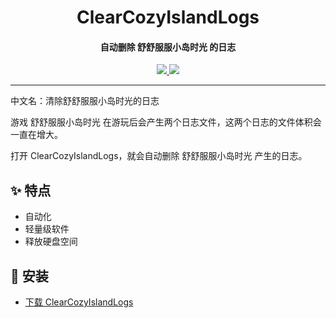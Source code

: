<h1 align="center">ClearCozyIslandLogs</h1>
<h4 align="center">自动删除 舒舒服服小岛时光 的日志</h4>

<p align="center">
  <a href="https://opensource.org/licenses/MIT">
    <img src="http://img.shields.io/badge/License-MIT_License-00B4AB?style=for-the-badge"/>
  </a>
  <a href="https://dotnet.microsoft.com">
    <img src="http://img.shields.io/badge/Dart-3.5-00B4AB?style=for-the-badge"/>
  </a>
</p>

---

中文名：清除舒舒服服小岛时光的日志

游戏 舒舒服服小岛时光 在游玩后会产生两个日志文件，这两个日志的文件体积会一直在增大。

打开 ClearCozyIslandLogs，就会自动删除 舒舒服服小岛时光 产生的日志。

## ✨ 特点

- 自动化
- 轻量级软件
- 释放硬盘空间

## 🌟 安装

- [下载 ClearCozyIslandLogs](https://github.com/suoyukii/ClearCozyIslandLogs/releases)